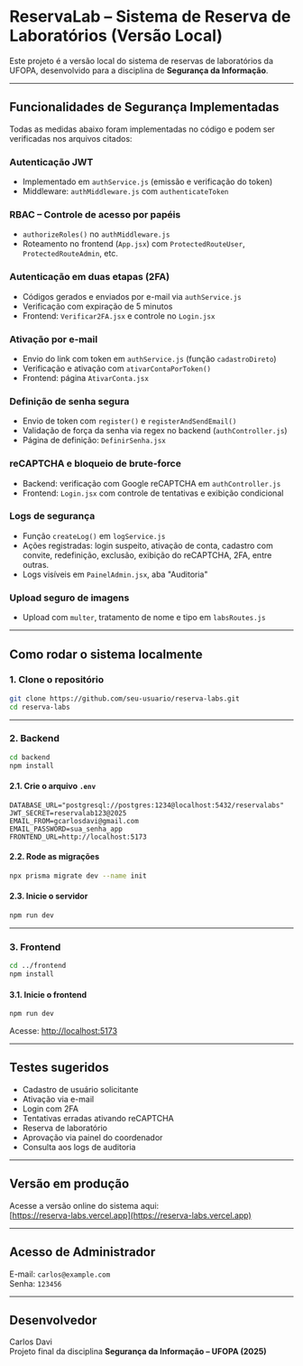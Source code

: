 # ReservaLab – Sistema de Reserva de Laboratórios (Versão Local)

Este projeto é a versão local do sistema de reservas de laboratórios da UFOPA, desenvolvido para a disciplina de **Segurança da Informação**.

---

## Funcionalidades de Segurança Implementadas

Todas as medidas abaixo foram implementadas no código e podem ser verificadas nos arquivos citados:

### Autenticação JWT
- Implementado em `authService.js` (emissão e verificação do token)
- Middleware: `authMiddleware.js` com `authenticateToken`

### RBAC – Controle de acesso por papéis
- `authorizeRoles()` no `authMiddleware.js`
- Roteamento no frontend (`App.jsx`) com `ProtectedRouteUser`, `ProtectedRouteAdmin`, etc.

### Autenticação em duas etapas (2FA)
- Códigos gerados e enviados por e-mail via `authService.js`
- Verificação com expiração de 5 minutos
- Frontend: `Verificar2FA.jsx` e controle no `Login.jsx`

### Ativação por e-mail
- Envio do link com token em `authService.js` (função `cadastroDireto`)
- Verificação e ativação com `ativarContaPorToken()`
- Frontend: página `AtivarConta.jsx`

### Definição de senha segura
- Envio de token com `register()` e `registerAndSendEmail()`
- Validação de força da senha via regex no backend (`authController.js`)
- Página de definição: `DefinirSenha.jsx`

### reCAPTCHA e bloqueio de brute-force
- Backend: verificação com Google reCAPTCHA em `authController.js`
- Frontend: `Login.jsx` com controle de tentativas e exibição condicional

### Logs de segurança
- Função `createLog()` em `logService.js`
- Ações registradas: login suspeito, ativação de conta, cadastro com convite, redefinição, exclusão, exibição do reCAPTCHA, 2FA, entre outras.
- Logs visíveis em `PainelAdmin.jsx`, aba "Auditoria"

### Upload seguro de imagens
- Upload com `multer`, tratamento de nome e tipo em `labsRoutes.js`

---

## Como rodar o sistema localmente

### 1. Clone o repositório

```bash
git clone https://github.com/seu-usuario/reserva-labs.git
cd reserva-labs
```

---

### 2. Backend

```bash
cd backend
npm install
```

#### 2.1. Crie o arquivo `.env`

```env
DATABASE_URL="postgresql://postgres:1234@localhost:5432/reservalabs"
JWT_SECRET=reservalab123@2025
EMAIL_FROM=gcarlosdavi@gmail.com
EMAIL_PASSWORD=sua_senha_app
FRONTEND_URL=http://localhost:5173
```

#### 2.2. Rode as migrações

```bash
npx prisma migrate dev --name init
```

#### 2.3. Inicie o servidor

```bash
npm run dev
```

---

### 3. Frontend

```bash
cd ../frontend
npm install
```

#### 3.1. Inicie o frontend

```bash
npm run dev
```

Acesse: [http://localhost:5173](http://localhost:5173)

---

## Testes sugeridos

- Cadastro de usuário solicitante
- Ativação via e-mail
- Login com 2FA
- Tentativas erradas ativando reCAPTCHA
- Reserva de laboratório
- Aprovação via painel do coordenador
- Consulta aos logs de auditoria

---

## Versão em produção

Acesse a versão online do sistema aqui:  
[https://reserva-labs.vercel.app](https://reserva-labs.vercel.app)

---

## Acesso de Administrador

E-mail: `carlos@example.com`  
Senha: `123456`

---

## Desenvolvedor

Carlos Davi  
Projeto final da disciplina **Segurança da Informação – UFOPA (2025)**

